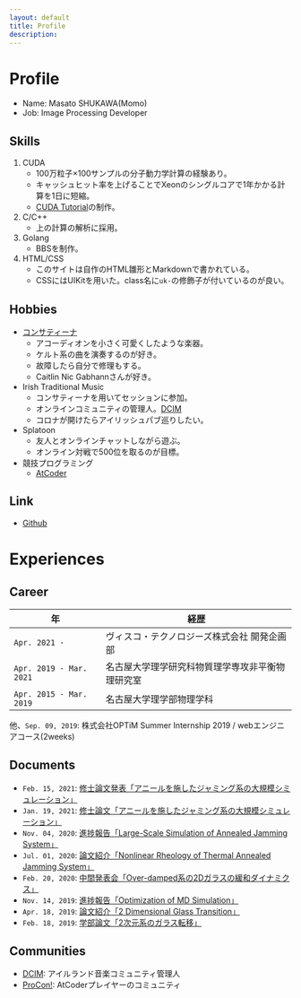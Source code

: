 ```yaml
---
layout: default
title: Profile
description: 
---
```


# Profile
- Name: Masato SHUKAWA(Momo)
- Job: Image Processing Developer

## Skills
1. CUDA
    - 100万粒子×100サンプルの分子動力学計算の経験あり。
    - キャッシュヒット率を上げることでXeonのシングルコアで1年かかる計算を1日に短縮。
    - [CUDA Tutorial](https://physpeach.github.io/cuda-tutorial)の制作。
1. C/C++
    - 上の計算の解析に採用。
1. Golang
    - BBSを制作。
1. HTML/CSS
    - このサイトは自作のHTML雛形とMarkdownで書かれている。
    - CSSにはUIKitを用いた。class名に`uk-`の修飾子が付いているのが良い。

## Hobbies
- [コンサティーナ](./columns/concertina/index.md)
    - アコーディオンを小さく可愛くしたような楽器。
    - ケルト系の曲を演奏するのが好き。
    - 故障したら自分で修理もする。
    - Caitlin Nic Gabhannさんが好き。
- Irish Traditional Music
    - コンサティーナを用いてセッションに参加。
    - オンラインコミュニティの管理人。[DCIM](https://disboard.org/ja/server/838671752065712158)
    - コロナが開けたらアイリッシュパブ巡りしたい。
- Splatoon
    - 友人とオンラインチャットしながら遊ぶ。
    - オンライン対戦で500位を取るのが目標。
- 競技プログラミング
    - [AtCoder](https://atcoder.jp/users/PhysPeach)

## Link
- [Github](https://github.com/physpeach)

# Experiences
## Career

|年|経歴|
|---|---|
|`Apr. 2021 -          `|ヴィスコ・テクノロジーズ株式会社 開発企画部|
|`Apr. 2019 - Mar. 2021`|名古屋大学理学研究科物質理学専攻非平衡物理研究室|
|`Apr. 2015 - Mar. 2019`|名古屋大学理学部物理学科|

他、`Sep. 09, 2019`: 株式会社OPTiM Summer Internship 2019 / webエンジニアコース(2weeks)

## Documents
- `Feb. 15, 2021`: [修士論文発表「アニールを施したジャミング系の大規模シミュレーション」](https://drive.google.com/file/d/1J0cRaqSNpD77cV2a7ksEDtCvbdWcaUD2/view?usp=sharing)
- `Jan. 19, 2021`: [修士論文「アニールを施したジャミング系の大規模シミュレーション」](https://drive.google.com/file/d/1Beq5fMAnmSn6BsK5CVzeBb497RuXSBHx/view?usp=sharing)
- `Nov. 04, 2020`: [進捗報告「Large-Scale Simulation of Annealed Jamming System」](https://drive.google.com/file/d/1hGS1XBTjYqO2oEeB_WnnJ2oxp7vKAJcH/view?usp=sharing)
- `Jul. 01, 2020`: [論文紹介「Nonlinear Rheology of Thermal Annealed Jamming System」](https://drive.google.com/file/d/1I7z0g4la1BpqIO-mF6Ll2uw_85nVYs7H/view?usp=sharing)
- `Feb. 20, 2020`: [中間発表会「Over-damped系の2Dガラスの緩和ダイナミクス」](https://drive.google.com/file/d/1UMkXqDoY1DD8k2w4tynUIfMZL185BlRO/view?usp=sharing)
- `Nov. 14, 2019`: [進捗報告「Optimization of MD Simulation」](https://drive.google.com/file/d/1Yl9DkAypthPwrB2JWMQwQWSZgM6WYZIT/view?usp=sharing)
- `Apr. 18, 2019`: [論文紹介「2 Dimensional Glass Transition」](https://drive.google.com/file/d/1G6AtqoRHDK4CW6vtewR4QmpLSS60-TD6/view?usp=sharing)
- `Feb. 18, 2019`: [学部論文「2次元系のガラス転移」](https://drive.google.com/file/d/1GcEFb9Tl6dJ5yRhTS9oD0Fw7MOAN3Q8n/view?usp=sharing)

## Communities
- [DCIM](https://disboard.org/ja/server/838671752065712158): アイルランド音楽コミュニティ管理人
- [ProCon!](https://disboard.org/ja/server/827090738473992222): AtCoderプレイヤーのコミュニティ